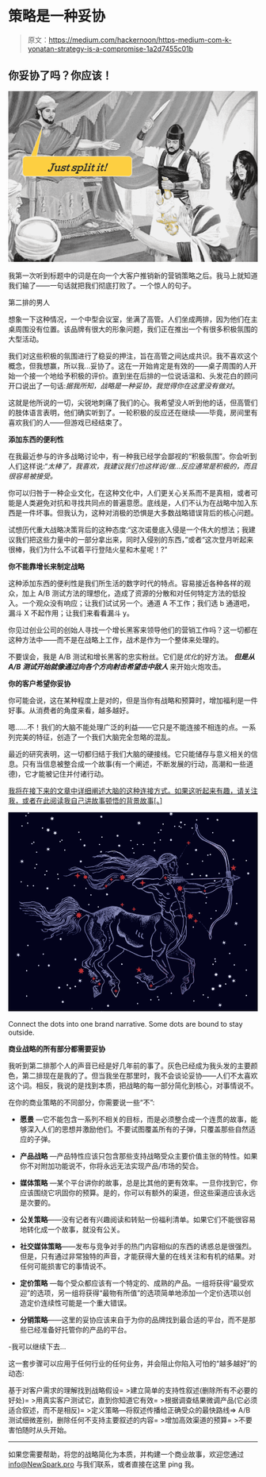 # 策略是一种妥协

> 原文：<https://medium.com/hackernoon/https-medium-com-k-yonatan-strategy-is-a-compromise-1a2d7455c01b>

## 你妥协了吗？你应该！

![](img/e8496a8169ff8bd9b6581906408b84ed.png)

我第一次听到标题中的词是在向一个大客户推销新的营销策略之后。我马上就知道我们输了——一句话就把我们彻底打败了。一个惊人的句子。

第二排的男人

想象一下这种情况，一个中型会议室，坐满了高管。人们坐成两排，因为他们在主桌周围没有位置。该品牌有很大的形象问题，我们正在推出一个有很多积极氛围的大型活动。

我们对这些积极的氛围进行了稳妥的押注，旨在高管之间达成共识。我不喜欢这个概念，但我想赢，所以我…妥协了。这在一开始肯定是有效的——桌子周围的人开始一个接一个地给予积极的评价。直到坐在后排的一位说话温和、头发花白的顾问开口说出了一句话:*据我所知，战略是一种妥协，我觉得你在这里没有做对*。

这就是他所说的一切，尖锐地刺痛了我们的心。我希望没人听到他的话，但高管们的肢体语言表明，他们确实听到了。一轮积极的反应还在继续——毕竟，房间里有喜欢我们的人——但游戏已经结束了。

**添加东西的便利性**

在我最近参与的许多战略讨论中，有一种我已经学会鄙视的“积极氛围”。你会听到人们这样说:“*太棒了，我喜欢，我建议我们也这样说/做…反应通常是积极的，而且很容易被接受。*

你可以归咎于一种企业文化，在这种文化中，人们更关心关系而不是真相，或者可能是人类避免对抗和寻找共同点的普遍意愿。底线是，人们不认为在战略中加入东西是一件坏事。但我认为，这种对消极的恐惧是大多数战略错误背后的核心问题。

试想历代重大战略决策背后的这种态度:“这次诺曼底入侵是一个伟大的想法；我建议我们把这些力量中的一部分拿出来，同时入侵别的东西，”或者“这次登月听起来很棒，我们为什么不试着平行登陆火星和木星呢！?"

**你不能靠增长来制定战略**

这种添加东西的便利性是我们所生活的数字时代的特点。容易接近各种各样的观众，加上 A/B 测试方法的理想化，造成了资源的分散和对任何特定方法的低投入。一个观众没有响应；让我们试试另一个。通道 A 不工作；我们选 b 通道吧，漏斗 X 不起作用；让我们来看看漏斗 y。

你见过创业公司的创始人寻找一个增长黑客来领导他们的营销工作吗？这一切都在这种方法中——而不是在战略上工作，战术是作为一个整体来处理的。

不要误会，我是 A/B 测试和增长黑客的忠实粉丝。它们是*优化*的好方法。 ***但是从 A/B 测试开始就像通过向各个方向射击希望击中敌人*** 来开始火炮攻击。

**你的客户希望你妥协**

你可能会说，这在某种程度上是对的，但是当你有战略和预算时，增加福利是一件好事。从消费者的角度来看，越多越好。

嗯……不！我们的大脑不能处理广泛的利益——它只是不能连接不相连的点。一系列完美的特征，创造了一个我们大脑完全忽略的混乱。

最近的研究表明，这一切都归结于我们大脑的硬接线。它只能储存与意义相关的信息。只有当信息被整合成一个故事(有一个阐述，不断发展的行动，高潮和一些道德)，它才能被记住并付诸行动。

[我将在接下来的文章中详细阐述大脑的这种连接方式。如果这听起来有趣，请关注我，或者在此阅读我自己讲故事顿悟的背景故事[。]](https://hackernoon.com/yonatan-kagansky-storytelling-epiphany-2c620ec4dca4)

![](img/2e2ec93abe3bc563ca17683becf16b46.png)

Connect the dots into one brand narrative. Some dots are bound to stay outside.

**商业战略的所有部分都需要妥协**

我听到第二排那个人的声音已经是好几年前的事了。灰色已经成为我头发的主要颜色，第二排现在是我的了。但当我坐在那里时，我不会谈论妥协——人们不太喜欢这个词。相反，我说的是找到本质，把战略的每一部分简化到核心，对事情说不。

在你的商业策略的不同部分，你需要说一些“不”:

- **愿景** —它不能包含一系列不相关的目标，而是必须整合成一个连贯的故事，能够深入人们的思想并激励他们。不要试图覆盖所有的子弹，只覆盖那些自然适应的子弹。

- **产品战略** —产品特性应该只包含那些支持战略受众主要价值主张的特性。如果你不对附加功能说不，你将永远无法实现产品/市场的契合。

- **媒体策略** —某个平台讲你的故事，总是比其他的更有效率。一旦你找到它，你应该围绕它巩固你的预算。是的，你可以有额外的渠道，但这些渠道应该永远是次要的。

- **公关策略**——没有记者有兴趣阅读和转贴一份福利清单。如果它们不能很容易地转化成一个故事，就没有公关。

- **社交媒体策略**——发布与竞争对手的热门内容相似的东西的诱惑总是很强烈。但是，只有通过非常独特的声音，才能获得大量的在线关注和有机的结果。对任何可能损害它的事情说不。

- **定价策略** —每个受众都应该有一个特定的、成熟的产品。一组将获得“最受欢迎”的选项，另一组将获得“最物有所值”的选项简单地添加一个定价选项以创造定价连续性可能是一个重大错误。

- **分销策略**——这里的妥协应该来自于为你的品牌找到最合适的平台，而不是那些已经准备好托管你的产品的平台。

-我可以继续下去…

这一套步骤可以应用于任何行业的任何业务，并会阻止你陷入可怕的“越多越好”的动态:

基于对客户需求的理解找到战略假设= >建立简单的支持性叙述(删除所有不必要的好处)= >用真实客户测试它，直到你知道它有效= >根据调查结果微调产品(它必须适合叙述，而不是相反)= >定义策略—将叙述传播给正确受众的最快路线=> A/B 测试细微差别，删除任何不支持主要叙述的内容= >增加高效渠道的预算= >不要害怕随时从头开始。

____

如果您需要帮助，将您的战略简化为本质，并构建一个商业故事，欢迎您通过 [info@NewSpark.pro](mailto:info@NewSpark.pro) 与我们联系，或者直接在这里 ping 我。
